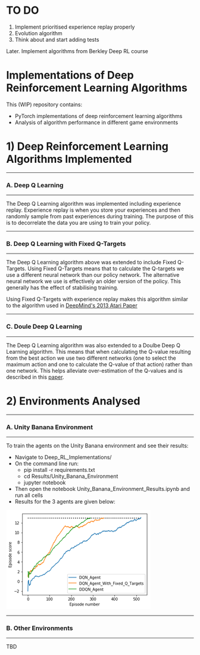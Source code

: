 # TO DO

1. Implement prioritised experience replay properly
2. Evolution algorithm
3. Think about and start adding tests


Later. Implement algorithms from Berkley Deep RL course


# Implementations of Deep Reinforcement Learning Algorithms

This (WIP) repository contains:

* PyTorch implementations of deep reinforcement learning algorithms
* Analysis of algorithm performance in different game environments





# 1) Deep Reinforcement Learning Algorithms Implemented

--------------------------------------------------
### A. Deep Q Learning
--------------------------------------------------

The Deep Q Learning algorithm was implemented including experience replay. Experience replay is when you store your experiences and then randomly sample from past experiences during training. The purpose of this is to decorrelate the data you are using to train your policy. 

--------------------------------------------------
### B. Deep Q Learning with Fixed Q-Targets
--------------------------------------------------

The Deep Q Learning algorithm above was extended to include Fixed Q-Targets. Using Fixed Q-Targets means that to calculate the Q-targets we use a different neural network than our policy network. The alternative neural network we use is effectively an older version of the policy. This generally has the effect of stabilising training.

Using Fixed Q-Targets with experience replay makes this algorithm similar to the algorithm used in [DeepMind's 2013 Atari Paper](https://arxiv.org/pdf/1312.5602v1.pdf)

--------------------------------------------------
### C. Doule Deep Q Learning
--------------------------------------------------

The Deep Q Learning algorithm was also extended to a Doulbe Deep Q Learning algorithm. This means that when calculating the Q-value resulting from the best action we use two different networks (one to select the maximum action and one to calculate the Q-value of that action) rather than one network. This helps alleviate over-estimation of the Q-values and is described in this [paper](https://arxiv.org/pdf/1509.06461.pdf). 


# 2) Environments Analysed

--------------------------------------------------
### A. Unity Banana Environment
--------------------------------------------------

To train the agents on the Unity Banana environment and see their results:

- Navigate to Deep_RL_Implementations/
- On the command line run: 
  - pip install -r requirements.txt
  - cd Results/Unity_Banana_Environment
  - jupyter notebook
- Then open the notebook Unity_Banana_Environment_Results.ipynb and run all cells  
- Results for the 3 agents are given below:


![Unity Banana Results](Results/Unity_Banana_Environment/unity_banana_results.png)


--------------------------------------------------
### B. Other Environments
--------------------------------------------------

TBD
